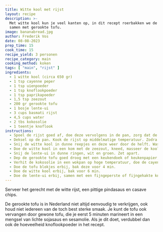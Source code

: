 ```yaml
---
title: Witte kool met rijst
layout: recipe
description: >-
  Met witte kool kun je veel kanten op, in dit recept roerbakken we de kool, 
  samen met gerookte tofu. 
image: bananabread.jpg
author: Frederik Vos
date: 08-08-2023
prep_time: 15
cook_time: 15
recipe_yield: 3 personen
recipe_category: main
cooking_method: koken
tags: [ "main", "rijst" ]
ingredients:
  - 1 witte kool (circa 650 gr)
  - 1 tsp cayenne peper
  - 1 tsp uienpoeder
  - 1 tsp knoflookpoeder
  - 1 tsp paprikapoeder
  - 1,5 tsp zeezout
  - 200 gr gerookte tofu
  - 1 bosje lente-ui
  - 3 cups basmati rijst
  - 4,5 cups water
  - 2 tbs kokosolie
  - 1 teentje knoflook
instructions:
  - Spoel de rijst goed af, doe deze vervolgens in de pan, zorg dat de rijst 1 cm onder water komt te staan.
  - Deksel op de pan. Kook de rijst op middelmatige temperatuur. Zodra het water kookt, nog 10 min koken. Zet daarna apart.
  - Snij de witte kool in dunne reepjes en deze weer door de helft. Was de witte kool met een vergiet onder stromend water.
  - Doe de witte kool in een kom met de zeezout, kneed, masseer de kool gedurende 3 minuten. Zet daarna apart.
  - Snij de lente-ui in dunne ringen, wit en groen. Zet apart.
  - Dep de gerookte tofu goed droog met een keukendoek of keukenpapier, en snij deze vervolgens in vierkante blokjes van 0,5 cm.
  - Verhit de kokosolie in een wokpan op hoge temperatuur, doe de cayennepeper, uienpoeder, knoflookpoeder en paprika poeder erbij, bak deze voor 1 min.
  - Doe de tofu blokjes erbij, bak deze voor 4 min.
  - Doe de witte kool erbij, bak voor 6 min.
  - Doe de lente-ui erbij, samen met een fijngeperste of fijngehakte knoflook. Bak voor 2 min.
---
```


Serveer het gerecht met de witte rijst, een pittige pindasaus en casave chips.

De gerookte tofu is in Nederland niet altijd eenvoudig te verkrijgen, 
ook houd niet iedereen van de toch best sterke smaak. 
Je kunt de tofu ook vervangen door gewone tofu, die je eerst 5 minuten marineert in een mengsel van lichte sojasaus en sesamolie.
Als je dit doet, verdubbel dan ook de hoeveelheid knoflookpoeder in het recept.
